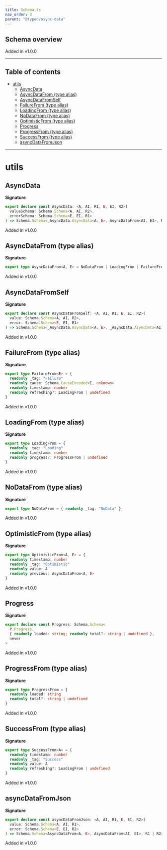 ```yaml
---
title: Schema.ts
nav_order: 3
parent: "@typed/async-data"
---
```


## Schema overview

Added in v1.0.0

---

<h2 class="text-delta">Table of contents</h2>

- [utils](#utils)
  - [AsyncData](#asyncdata)
  - [AsyncDataFrom (type alias)](#asyncdatafrom-type-alias)
  - [AsyncDataFromSelf](#asyncdatafromself)
  - [FailureFrom (type alias)](#failurefrom-type-alias)
  - [LoadingFrom (type alias)](#loadingfrom-type-alias)
  - [NoDataFrom (type alias)](#nodatafrom-type-alias)
  - [OptimisticFrom (type alias)](#optimisticfrom-type-alias)
  - [Progress](#progress)
  - [ProgressFrom (type alias)](#progressfrom-type-alias)
  - [SuccessFrom (type alias)](#successfrom-type-alias)
  - [asyncDataFromJson](#asyncdatafromjson)

---

# utils

## AsyncData

**Signature**

```ts
export declare const AsyncData: <A, AI, R1, E, EI, R2>(
  valueSchema: Schema.Schema<A, AI, R2>,
  errorSchema: Schema.Schema<E, EI, R1>
) => Schema.Schema<_AsyncData.AsyncData<A, E>, AsyncDataFrom<AI, EI>, R1 | R2>
```

Added in v1.0.0

## AsyncDataFrom (type alias)

**Signature**

```ts
export type AsyncDataFrom<A, E> = NoDataFrom | LoadingFrom | FailureFrom<E> | SuccessFrom<A> | OptimisticFrom<A, E>
```

Added in v1.0.0

## AsyncDataFromSelf

**Signature**

```ts
export declare const AsyncDataFromSelf: <A, AI, R1, E, EI, R2>(
  value: Schema.Schema<A, AI, R2>,
  error: Schema.Schema<E, EI, R1>
) => Schema.Schema<_AsyncData.AsyncData<A, E>, _AsyncData.AsyncData<AI, EI>, R1 | R2>
```

Added in v1.0.0

## FailureFrom (type alias)

**Signature**

```ts
export type FailureFrom<E> = {
  readonly _tag: "Failure"
  readonly cause: Schema.CauseEncoded<E, unknown>
  readonly timestamp: number
  readonly refreshing?: LoadingFrom | undefined
}
```

Added in v1.0.0

## LoadingFrom (type alias)

**Signature**

```ts
export type LoadingFrom = {
  readonly _tag: "Loading"
  readonly timestamp: number
  readonly progress?: ProgressFrom | undefined
}
```

Added in v1.0.0

## NoDataFrom (type alias)

**Signature**

```ts
export type NoDataFrom = { readonly _tag: "NoData" }
```

Added in v1.0.0

## OptimisticFrom (type alias)

**Signature**

```ts
export type OptimisticFrom<A, E> = {
  readonly timestamp: number
  readonly _tag: "Optimistic"
  readonly value: A
  readonly previous: AsyncDataFrom<A, E>
}
```

Added in v1.0.0

## Progress

**Signature**

```ts
export declare const Progress: Schema.Schema<
  P.Progress,
  { readonly loaded: string; readonly total?: string | undefined },
  never
>
```

Added in v1.0.0

## ProgressFrom (type alias)

**Signature**

```ts
export type ProgressFrom = {
  readonly loaded: string
  readonly total?: string | undefined
}
```

Added in v1.0.0

## SuccessFrom (type alias)

**Signature**

```ts
export type SuccessFrom<A> = {
  readonly timestamp: number
  readonly _tag: "Success"
  readonly value: A
  readonly refreshing?: LoadingFrom | undefined
}
```

Added in v1.0.0

## asyncDataFromJson

**Signature**

```ts
export declare const asyncDataFromJson: <A, AI, R1, E, EI, R2>(
  value: Schema.Schema<A, AI, R1>,
  error: Schema.Schema<E, EI, R2>
) => Schema.Schema<AsyncDataFrom<A, E>, AsyncDataFrom<AI, EI>, R1 | R2>
```

Added in v1.0.0
